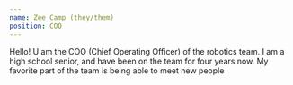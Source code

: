```yaml
---
name: Zee Camp (they/them)
position: COO
---
```

Hello! U am the COO (Chief Operating Officer) of the robotics team. I am a high school senior, and have been on the team for four years now. My favorite part of the team is being able to meet new people